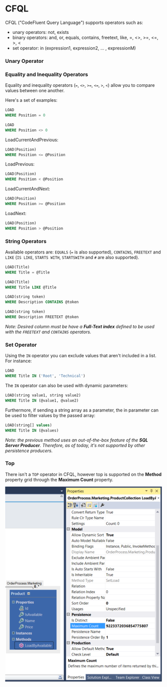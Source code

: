 # CFQL

CFQL ("CodeFluent Query Language") supports operators such as:

* unary operators: not, exists
* binary operators: and, or, equals, contains, freetext, like, =, <>, >=, <=, >, <
* set operator: in (expression1, expression2, ... , expressionM)


### Unary Operator

### Equality and Inequality Operators

Equality and inequality operators (```=```, ```<>```, ```>=```, ```<=```, ```>```, ```<```) allow you to compare values between one another.

Here's a set of examples:

```sql
LOAD
WHERE Position = 0
```

```sql
LOAD
WHERE Position <> 0
```

LoadCurrentAndPrevious:
```sql
LOAD(Position)
WHERE Position <= @Position
```

LoadPrevious:
```sql
LOAD(Position)
WHERE Position < @Position
```

LoadCurrentAndNext:
```sql
LOAD(Position)
WHERE Position >= @Position
```

LoadNext:
```sql
LOAD(Position)
WHERE Position > @Position
```

### String Operators

Available operators are: ```EQUALS``` (```=``` is also supported), ```CONTAINS```, ```FREETEXT``` and ```LIKE``` (```IS LIKE```, ```STARTS WITH```, ```STARTSWITH``` and ```#``` are also supported).

```sql
LOAD(Title)
WHERE Title = @Title
```

```sql
LOAD(Title)
WHERE Title LIKE @Title
```

```sql
LOAD(string token)
WHERE Description CONTAINS @token
```

```sql
LOAD(string token)
WHERE Description FREETEXT @token
```

*Note: Desired column must be have a **Full-Text index** defined to be used with the ```FREETEXT``` and ```CONTAINS``` operators.*

### Set Operator

Using the ```IN``` operator you can exclude values that aren't included in a list. For instance:

```sql
LOAD
WHERE Title IN ('Root', 'Technical')
```

The ```IN``` operator can also be used with dynamic parameters:

```sql
LOAD(string value1, string value2)
WHERE Title IN (@value1, @value2)
```

Furthermore, if sending a string array as a parameter, the in parameter can be used to filter values by the passed array:

```sql
LOAD(string[] values)
WHERE Title IN (@values)
```

*Note: the previous method uses an out-of-the-box feature of the **SQL Server Producer**. Therefore, as of today, it's not supported by other persistence producers.*

### Top

There isn't a ```TOP``` operator in CFQL, however top is supported on the **Method** property grid through the **Maximum Count** property.

![](img/cfql-01.png)